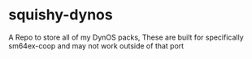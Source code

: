 # squishy-dynos
 A Repo to store all of my DynOS packs, These are built for specifically sm64ex-coop and may not work outside of that port
